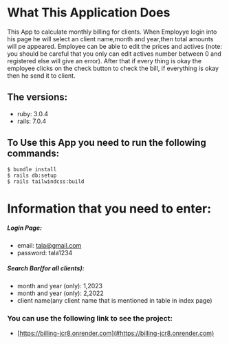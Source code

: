 # What This Application Does

This App to calculate monthly billing for clients. When Employye login into his page he will select an client name,month and year,then total amounts will pe appeared. Employee can be able to edit the prices and actives (note: you should be careful that you only can edit actives number between 0 and registered else will give an error). After that if every thing is okay the employee clicks on the check button to check the bill, if everything is okay then he send it to client.

## The versions:
* ruby: 3.0.4
* rails: 7.0.4

## To Use this App you need to run the following commands:
```
$ bundle install 
$ rails db:setup
$ rails tailwindcss:build
```
# Information that you need to enter:

##### Login Page:
* email: tala@gmail.com
* password: tala1234

##### Search Bar(for all clients): 
* month and year (only): 1,2023
* month and year (only): 2,2022
* client name(any client name that is mentioned in table in index page)

### You can use the following link to see the project:
* [https://billing-jcr8.onrender.com](#https://billing-jcr8.onrender.com)




